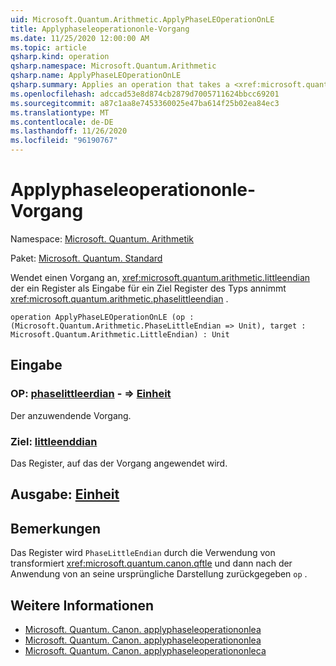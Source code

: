 ```yaml
---
uid: Microsoft.Quantum.Arithmetic.ApplyPhaseLEOperationOnLE
title: Applyphaseleoperationonle-Vorgang
ms.date: 11/25/2020 12:00:00 AM
ms.topic: article
qsharp.kind: operation
qsharp.namespace: Microsoft.Quantum.Arithmetic
qsharp.name: ApplyPhaseLEOperationOnLE
qsharp.summary: Applies an operation that takes a <xref:microsoft.quantum.arithmetic.littleendian> register as input on a target register of type <xref:microsoft.quantum.arithmetic.phaselittleendian>.
ms.openlocfilehash: adccad53e8d874cb2879d7005711624bbcc69201
ms.sourcegitcommit: a87c1aa8e7453360025e47ba614f25b02ea84ec3
ms.translationtype: MT
ms.contentlocale: de-DE
ms.lasthandoff: 11/26/2020
ms.locfileid: "96190767"
---
```

# <a name="applyphaseleoperationonle-operation"></a>Applyphaseleoperationonle-Vorgang

Namespace: [Microsoft. Quantum. Arithmetik](xref:Microsoft.Quantum.Arithmetic)

Paket: [Microsoft. Quantum. Standard](https://nuget.org/packages/Microsoft.Quantum.Standard)


Wendet einen Vorgang an, <xref:microsoft.quantum.arithmetic.littleendian> der ein Register als Eingabe für ein Ziel Register des Typs annimmt <xref:microsoft.quantum.arithmetic.phaselittleendian> .

```qsharp
operation ApplyPhaseLEOperationOnLE (op : (Microsoft.Quantum.Arithmetic.PhaseLittleEndian => Unit), target : Microsoft.Quantum.Arithmetic.LittleEndian) : Unit
```


## <a name="input"></a>Eingabe

### <a name="op--phaselittleendian--unit"></a>OP: [phaselittleerdian](xref:Microsoft.Quantum.Arithmetic.PhaseLittleEndian) - => [Einheit](xref:microsoft.quantum.lang-ref.unit) 

Der anzuwendende Vorgang.


### <a name="target--littleendian"></a>Ziel: [littleenddian](xref:Microsoft.Quantum.Arithmetic.LittleEndian)

Das Register, auf das der Vorgang angewendet wird.



## <a name="output--unit"></a>Ausgabe: [Einheit](xref:microsoft.quantum.lang-ref.unit)



## <a name="remarks"></a>Bemerkungen

Das Register wird `PhaseLittleEndian` durch die Verwendung von transformiert <xref:microsoft.quantum.canon.qftle> und dann nach der Anwendung von an seine ursprüngliche Darstellung zurückgegeben `op` .

## <a name="see-also"></a>Weitere Informationen

- [Microsoft. Quantum. Canon. applyphaseleoperationonlea](xref:Microsoft.Quantum.Canon.ApplyPhaseLEOperationonLEA)
- [Microsoft. Quantum. Canon. applyphaseleoperationonlea](xref:Microsoft.Quantum.Canon.ApplyPhaseLEOperationonLEA)
- [Microsoft. Quantum. Canon. applyphaseleoperationonleca](xref:Microsoft.Quantum.Canon.ApplyPhaseLEOperationonLECA)